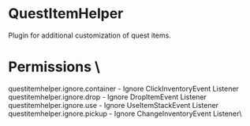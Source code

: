 # QuestItemHelper
Plugin for additional customization of quest items.

# Permissions \
questitemhelper.ignore.container - Ignore ClickInventoryEvent Listener\
questitemhelper.ignore.drop - Ignore DropItemEvent Listener\
questitemhelper.ignore.use - Ignore UseItemStackEvent Listener\
questitemhelper.ignore.pickup - Ignore ChangeInventoryEvent Listener\
